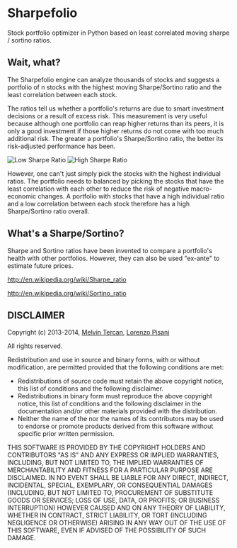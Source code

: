 # Sharpefolio

Stock portfolio optimizer in Python based on least correlated moving sharpe / sortino ratios. 

## Wait, what?

The Sharpefolio engine can analyze thousands of stocks and suggests a portfolio of n stocks with the highest moving Sharpe/Sortino ratio and the least correlation between each stock. 

The ratios tell us whether a portfolio's returns are due to smart investment decisions or a result of excess risk. This measurement is very useful because although one portfolio can reap higher returns than its peers, it is only a good investment if those higher returns do not come with too much additional risk. The greater a portfolio's Sharpe/Sortino ratio, the better its risk-adjusted performance has been. 

![Low Sharpe Ratio](https://s3-us-west-1.amazonaws.com/melvinmt/LowSharpeRatio.png)
![High Sharpe Ratio](https://s3-us-west-1.amazonaws.com/melvinmt/HighSharpeRatio.png)

However, one can't just simply pick the stocks with the highest individual ratios. The portfolio needs to balanced by picking the stocks that have the least correlation with each other to reduce the risk of negative macro-economic changes. A portfolio with stocks that have a high individual  ratio and a low correlation between each stock therefore has a high Sharpe/Sortino ratio overall. 

## What's a Sharpe/Sortino?

Sharpe and Sortino ratios have been invented to compare a portfolio's health with other portfolios. However, they can also be used "ex-ante" to estimate future prices.

http://en.wikipedia.org/wiki/Sharpe_ratio

http://en.wikipedia.org/wiki/Sortino_ratio

## DISCLAIMER

Copyright (c) 2013-2014, [Melvin Tercan](https://github.com/melvinmt), [Lorenzo Pisani](https://github.com/Zeelot)

All rights reserved.

Redistribution and use in source and binary forms, with or without
modification, are permitted provided that the following conditions are met:
* Redistributions of source code must retain the above copyright
      notice, this list of conditions and the following disclaimer.
* Redistributions in binary form must reproduce the above copyright
      notice, this list of conditions and the following disclaimer in the
      documentation and/or other materials provided with the distribution.
* Neither the name of the <organization> nor the
      names of its contributors may be used to endorse or promote products
      derived from this software without specific prior written permission.

THIS SOFTWARE IS PROVIDED BY THE COPYRIGHT HOLDERS AND CONTRIBUTORS "AS IS" AND
ANY EXPRESS OR IMPLIED WARRANTIES, INCLUDING, BUT NOT LIMITED TO, THE IMPLIED
WARRANTIES OF MERCHANTABILITY AND FITNESS FOR A PARTICULAR PURPOSE ARE
DISCLAIMED. IN NO EVENT SHALL <COPYRIGHT HOLDER> BE LIABLE FOR ANY
DIRECT, INDIRECT, INCIDENTAL, SPECIAL, EXEMPLARY, OR CONSEQUENTIAL DAMAGES
(INCLUDING, BUT NOT LIMITED TO, PROCUREMENT OF SUBSTITUTE GOODS OR SERVICES;
LOSS OF USE, DATA, OR PROFITS; OR BUSINESS INTERRUPTION) HOWEVER CAUSED AND
ON ANY THEORY OF LIABILITY, WHETHER IN CONTRACT, STRICT LIABILITY, OR TORT
(INCLUDING NEGLIGENCE OR OTHERWISE) ARISING IN ANY WAY OUT OF THE USE OF THIS
SOFTWARE, EVEN IF ADVISED OF THE POSSIBILITY OF SUCH DAMAGE.
